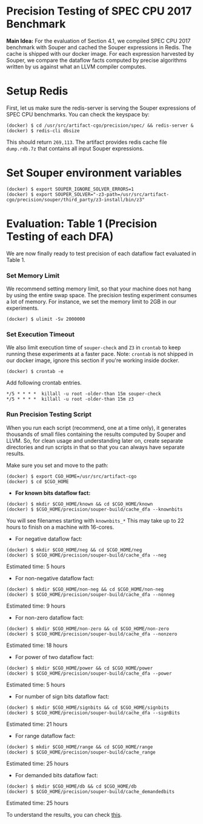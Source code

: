 # Precision Testing of SPEC CPU 2017 Benchmark

**Main Idea:** For the evaluation of Section 4.1, we compiled
SPEC CPU 2017 benchmark with Souper and cached
the Souper expressions in Redis. The cache is shipped with our docker image.
For each expression harvested by Souper, we compare the dataflow
facts computed by precise algorithms written by
us against what an LLVM compiler computes.

# Setup Redis

First, let us make sure the redis-server is serving the Souper expressions of SPEC CPU benchmarks. You can check the keyspace by:
```
(docker) $ cd /usr/src/artifact-cgo/precision/spec/ && redis-server &
(docker) $ redis-cli dbsize
```
This should return `269,113`. The artifact provides redis cache file `dump.rdb.7z`
that contains all input Souper expressions.

# Set Souper environment variables

```
(docker) $ export SOUPER_IGNORE_SOLVER_ERRORS=1
(docker) $ export SOUPER_SOLVER="-z3-path=/usr/src/artifact-cgo/precision/souper/third_party/z3-install/bin/z3"
```

# Evaluation: Table 1 (Precision Testing of each DFA)

We are now finally ready to test precision of each dataflow fact
evaluated in Table 1.

### Set Memory Limit
We recommend setting memory limit, so that your machine does not hang
by using the entire swap space. The precision testing experiment
consumes a lot of memory. For instance, we set the memory limit to
2GB in our experiments.
```
(docker) $ ulimit -Sv 2000000
```
### Set Execution Timeout
We also limit execution time of `souper-check` and `Z3` in `crontab`
to keep running these experiments at a faster pace. Note: `crontab` is not shipped in our docker image, ignore this section if you're working inside docker.

```
(docker) $ crontab -e
```

Add following crontab entries.
```
*/5 * * * *  killall -u root -older-than 15m souper-check
*/5 * * * *  killall -u root -older-than 15m z3
```

### Run Precision Testing Script

When you run each script (recommend, one at a time only),
it generates thousands of small files containing the results
computed by Souper and LLVM. So, for clean usage and
understanding later on, create separate directories and run
scripts in that so that you can always have separate results.

Make sure you set and move to the path:
```
(docker) $ export CGO_HOME=/usr/src/artifact-cgo
(docker) $ cd $CGO_HOME
```
- **For known bits dataflow fact:**
```
(docker) $ mkdir $CGO_HOME/known && cd $CGO_HOME/known
(docker) $ $CGO_HOME/precision/souper-build/cache_dfa --knownbits
```
You will see filenames starting with `knownbits_*`
This may take up to 22 hours to finish on a machine
with 16-cores.

- For negative dataflow fact:
```
(docker) $ mkdir $CGO_HOME/neg && cd $CGO_HOME/neg
(docker) $ $CGO_HOME/precision/souper-build/cache_dfa --neg
```
Estimated time: 5 hours

- For non-negative dataflow fact:
```
(docker) $ mkdir $CGO_HOME/non-neg && cd $CGO_HOME/non-neg
(docker) $ $CGO_HOME/precision/souper-build/cache_dfa --nonneg
```
Estimated time: 9 hours

- For non-zero dataflow fact:
```
(docker) $ mkdir $CGO_HOME/non-zero && cd $CGO_HOME/non-zero
(docker) $ $CGO_HOME/precision/souper-build/cache_dfa --nonzero
```
Estimated time: 18 hours

- For power of two dataflow fact:
```
(docker) $ mkdir $CGO_HOME/power && cd $CGO_HOME/power
(docker) $ $CGO_HOME/precision/souper-build/cache_dfa --power
```
Estimated time: 5 hours

- For number of sign bits dataflow fact:
```
(docker) $ mkdir $CGO_HOME/signbits && cd $CGO_HOME/signbits
(docker) $ $CGO_HOME/precision/souper-build/cache_dfa --signBits
```
Estimated time: 21 hours

- For range dataflow fact:
```
(docker) $ mkdir $CGO_HOME/range && cd $CGO_HOME/range
(docker) $ $CGO_HOME/precision/souper-build/cache_range
```
Estimated time: 25 hours

- For demanded bits dataflow fact:
```
(docker) $ mkdir $CGO_HOME/db && cd $CGO_HOME/db
(docker) $ $CGO_HOME/precision/souper-build/cache_demandedbits
```
Estimated time: 25 hours

To understand the results, you can check
[this](README.md#section-41).


